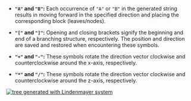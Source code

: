 

- **`"A"` and `"B"`:** Each occurrence of `"A"` or `"B"` in the generated string results in moving forward in the specified direction and placing the corresponding block (leaves/nodes).

- **`"["` and `"]"`:** Opening and closing brackets signify the beginning and end of a branching structure, respectively. The position and direction are saved and restored when encountering these symbols.

- **`"+"` and `"-"`:** These symbols rotate the direction vector clockwise and counterclockwise around the x-axis, respectively.

- **`"*"` and `"/"`:** These symbols rotate the direction vector clockwise and counterclockwise around the z-axis, respectively.


[![tree generated with Lindenmayer system](https://img.youtube.com/vi/fJCMH5ckHj8/0.jpg)](https://www.youtube.com/watch?v=fJCMH5ckHj8)
